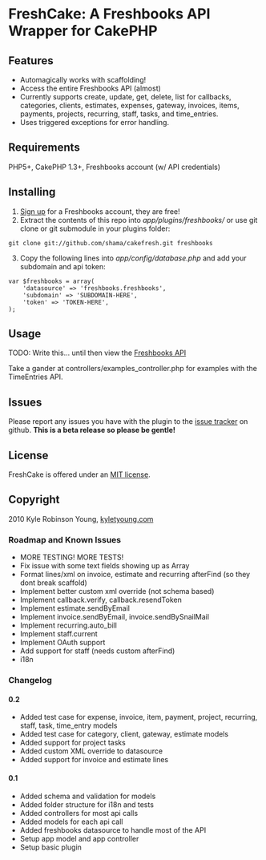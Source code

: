 # FreshCake: A Freshbooks API Wrapper for CakePHP

## Features

* Automagically works with scaffolding!
* Access the entire Freshbooks API (almost)
 * Currently supports create, update, get, delete, list for callbacks, categories, clients, estimates, expenses, gateway, invoices, items, payments, projects, recurring, staff, tasks, and time_entries.
* Uses triggered exceptions for error handling.

## Requirements

PHP5+, CakePHP 1.3+, Freshbooks account (w/ API credentials)

## Installing

  1. [Sign up](http://freshbooks.com) for a Freshbooks account, they are free!
  2. Extract the contents of this repo into *app/plugins/freshbooks/* or use git clone or git submodule in your plugins folder:
		
	git clone git://github.com/shama/cakefresh.git freshbooks

  3. Copy the following lines into *app/config/database.php* and add your subdomain and api token:

	var $freshbooks = array(
		'datasource' => 'freshbooks.freshbooks',
		'subdomain' => 'SUBDOMAIN-HERE',
		'token' => 'TOKEN-HERE',
	);

## Usage

TODO: Write this... until then view the [Freshbooks API](http://developers.freshbooks.com/)

Take a gander at controllers/examples_controller.php for examples with the TimeEntries API.

## Issues

Please report any issues you have with the plugin to the [issue tracker](http://github.com/shama/freshcake/issues) on github. **This is a beta release so please be gentle!**

## License

FreshCake is offered under an [MIT license](http://www.opensource.org/licenses/mit-license.php).

## Copyright

2010 Kyle Robinson Young, [kyletyoung.com](http://kyletyoung.com)

### Roadmap and Known Issues

* MORE TESTING! MORE TESTS!
* Fix issue with some text fields showing up as Array
* Format lines/xml on invoice, estimate and recurring afterFind (so they dont break scaffold)
* Implement better custom xml override (not schema based)
* Implement callback.verify, callback.resendToken
* Implement estimate.sendByEmail
* Implement invoice.sendByEmail, invoice.sendBySnailMail
* Implement recurring.auto_bill
* Implement staff.current
* Implement OAuth support
* Add support for staff (needs custom afterFind)
* i18n

### Changelog

#### 0.2

* Added test case for expense, invoice, item, payment, project, recurring, staff, task, time_entry models
* Added test case for category, client, gateway, estimate models
* Added support for project tasks
* Added custom XML override to datasource
* Added support for invoice and estimate lines

#### 0.1

* Added schema and validation for models
* Added folder structure for i18n and tests
* Added controllers for most api calls
* Added models for each api call
* Added freshbooks datasource to handle most of the API
* Setup app model and app controller
* Setup basic plugin
